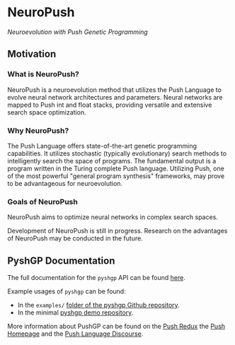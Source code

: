 # NeuroPush

*Neuroevolution with Push Genetic Programming*

## Motivation

### What is NeuroPush?

NeuroPush is a neuroevolution method that utilizes the Push Language to evolve neural network architectures and parameters. Neural networks are mapped to Push int and float stacks, providing versatile and extensive search space optimization.

### Why NeuroPush?

The Push Language offers state-of-the-art genetic programming capabilities. It utilizes stochastic (typically evolutionary) search methods to intelligently search the space of programs. The fundamental output is a program written in the Turing complete Push language. Utilizing Push, one of the most powerful "general program synthesis" frameworks, may prove to be advantageous for neuroevolution.

### Goals of NeuroPush

NeuroPush aims to optimize neural networks in complex search spaces. 

Development of NeuroPush is still in progress. Research on the advantages of NeuroPush may be conducted in the future.

## PyshGP Documentation

The full documentation for the `pyshgp` API  can be found [here](http://erp12.github.io/pyshgp).

Example usages of `pyshgp` can be found: 

- In the `examples/` [folder of the pyshgp Github repository](https://github.com/erp12/pyshgp/tree/master/examples).
- In the minimal [pyshgp demo repository](https://github.com/erp12/pyshgp-demo).

More information about PushGP can be found on the [Push Redux](https://erp12.github.io/push-redux/) the [Push Homepage](http://faculty.hampshire.edu/lspector/push.html) and the [Push Language Discourse](https://Push-language.hampshire.edu).
